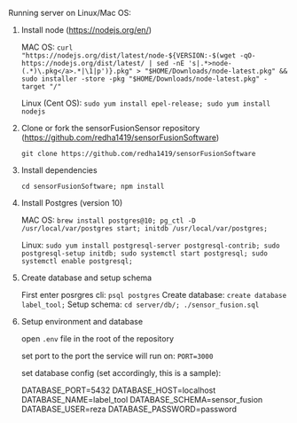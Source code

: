 Running server on Linux/Mac OS:

1. Install node (https://nodejs.org/en/)

   MAC OS: `curl "https://nodejs.org/dist/latest/node-${VERSION:-$(wget -qO- https://nodejs.org/dist/latest/ | sed -nE 's|.*>node-(.*)\.pkg</a>.*|\1|p')}.pkg" > "$HOME/Downloads/node-latest.pkg" && sudo installer -store -pkg "$HOME/Downloads/node-latest.pkg" -target "/"`

   Linux (Cent OS): `sudo yum install epel-release; sudo yum install nodejs`


2. Clone or fork the sensorFusionSensor repository (https://github.com/redha1419/sensorFusionSoftware)

   `git clone https://github.com/redha1419/sensorFusionSoftware`

3. Install dependencies

   `cd sensorFusionSoftware; npm install`

4. Install Postgres (version 10)

   MAC OS: `brew install postgres@10; pg_ctl -D /usr/local/var/postgres start; initdb /usr/local/var/postgres;`

   Linux: `sudo yum install postgresql-server postgresql-contrib; sudo postgresql-setup initdb; sudo systemctl start postgresql; sudo systemctl enable postgresql;`

5. Create database and setup schema

   First enter posrgres cli: `psql postgres`
   Create database:          `create database label_tool;`
   Setup schema:             `cd server/db/; ./sensor_fusion.sql`

6. Setup environment and database

   open `.env` file in the root of the repository

   set port to the port the service will run on: `PORT=3000`

   set database config (set accordingly, this is a sample):

      DATABASE_PORT=5432
      DATABASE_HOST=localhost
      DATABASE_NAME=label_tool
      DATABASE_SCHEMA=sensor_fusion
      DATABASE_USER=reza
      DATABASE_PASSWORD=password